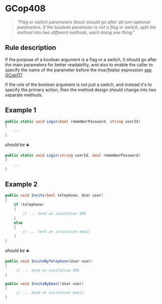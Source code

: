 ﻿# GCop408

> *"Flag or switch parameters (bool) should go after all non-optional parameters. If the boolean parameter is not a flag or switch, split the method into two different methods, each doing one thing."*


## Rule description
If the purpose of a boolean argument is a flag or a switch, it should go after the main parameters for better readability, and also to enable the caller to specify the name of the parameter before the *true/faalse* expression [see GCop117](GCop117.md).

If the role of the boolean argument is not just a switch, and instead it's to specify the primary action, then the method design should change into two separate methods.

## Example 1
```csharp
public static void Login(bool rememberPassword, string userId)
{
    ...
}
```
*should be* 🡻

```csharp
public static void Login(string userId, bool rememberPassword)
{
    ...
}
```

## Example 2
```csharp
public void Invite(bool telephone, User user)
{
    if (telephone)
    {
        // ... Send an invitation SMS
    }
    else 
    {
        // ... Send an invitation email
    }
}
```
*should be* 🡻

```csharp
public void InviteByTelephone(User user)
{
     // ... Send an invitation SMS
}

public void InviteByEmail(User user)
{
     // ... Send an invitation email
}
```

